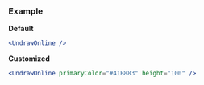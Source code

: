 ### Example

**Default**
```jsx
<UndrawOnline />
```

**Customized**
```jsx
<UndrawOnline primaryColor="#41B883" height="100" />
```
